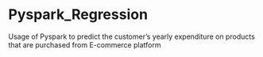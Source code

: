 # Pyspark_Regression
Usage of Pyspark to predict the customer’s yearly expenditure on products that are purchased from E-commerce platform
